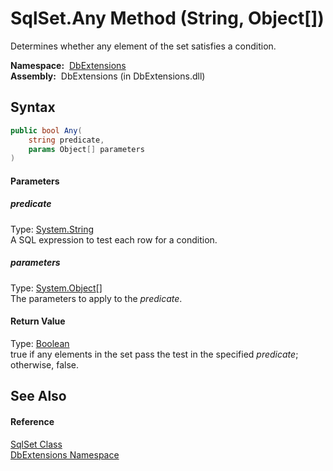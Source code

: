 SqlSet.Any Method (String, Object[])
====================================
Determines whether any element of the set satisfies a condition.

  **Namespace:**  [DbExtensions][1]  
  **Assembly:**  DbExtensions (in DbExtensions.dll)

Syntax
------

```csharp
public bool Any(
	string predicate,
	params Object[] parameters
)
```

#### Parameters

##### *predicate*
Type: [System.String][2]  
A SQL expression to test each row for a condition.

##### *parameters*
Type: [System.Object][3][]  
The parameters to apply to the *predicate*.

#### Return Value
Type: [Boolean][4]  
true if any elements in the set pass the test in the specified *predicate*; otherwise, false.

See Also
--------

#### Reference
[SqlSet Class][5]  
[DbExtensions Namespace][1]  

[1]: ../README.md
[2]: http://msdn.microsoft.com/en-us/library/s1wwdcbf
[3]: http://msdn.microsoft.com/en-us/library/e5kfa45b
[4]: http://msdn.microsoft.com/en-us/library/a28wyd50
[5]: README.md